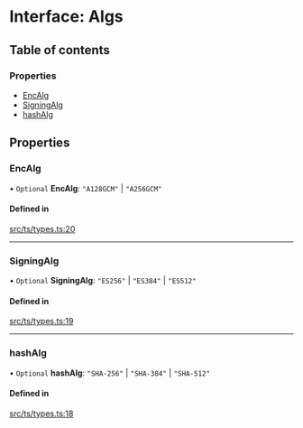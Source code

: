 # Interface: Algs

## Table of contents

### Properties

- [EncAlg](Algs.md#encalg)
- [SigningAlg](Algs.md#signingalg)
- [hashAlg](Algs.md#hashalg)

## Properties

### EncAlg

• `Optional` **EncAlg**: ``"A128GCM"`` \| ``"A256GCM"``

#### Defined in

[src/ts/types.ts:20](https://gitlab.com/i3-market/code/wp3/t3.2/conflict-resolution/non-repudiation-library/-/blob/ee2c98f/src/ts/types.ts#L20)

___

### SigningAlg

• `Optional` **SigningAlg**: ``"ES256"`` \| ``"ES384"`` \| ``"ES512"``

#### Defined in

[src/ts/types.ts:19](https://gitlab.com/i3-market/code/wp3/t3.2/conflict-resolution/non-repudiation-library/-/blob/ee2c98f/src/ts/types.ts#L19)

___

### hashAlg

• `Optional` **hashAlg**: ``"SHA-256"`` \| ``"SHA-384"`` \| ``"SHA-512"``

#### Defined in

[src/ts/types.ts:18](https://gitlab.com/i3-market/code/wp3/t3.2/conflict-resolution/non-repudiation-library/-/blob/ee2c98f/src/ts/types.ts#L18)
